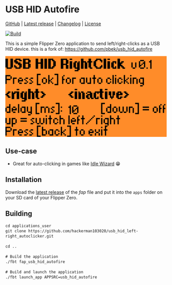 # USB HID Autofire

[GitHub]([https://github.com/pbek/usb_hid_autofire](https://github.com/hackerman103020/usb_hid_left-right_autoclicker)) |
[Latest release]([https://github.com/pbek/usb_hid_autofire/releases/latest](https://flipc.org/hackerman103020/usb_hid_left-right_autoclicker)) |
[Changelog](CHANGELOG.md) |
[License](LICENSE.md)

[![Build](https://github.com/pbek/usb_hid_autofire/actions/workflows/build-test.yml/badge.svg)](https://github.com/pbek/usb_hid_autofire/actions/workflows/build-test.yml)

This is a simple Flipper Zero application to send left/right-clicks as a USB HID device.
this is a fork of: https://github.com/pbek/usb_hid_autofire

![Screenshot](screenshot.png)

## Use-case

- Great for auto-clicking in games like [Idle Wizard](https://store.steampowered.com/app/992070/Idle_Wizard/) 😁

## Installation

Download the [latest release]([https://github.com/pbek/usb_hid_autofire/releases/latest](https://flipc.org/hackerman103020/usb_hid_left-right_autoclicker))
of the *fap* file and put it into the `apps` folder on your SD card of your Flipper Zero. 

## Building

```shell
cd applications_user
git clone https://github.com/hackerman103020/usb_hid_left-right_autoclicker.git

cd ..

# Build the application
./fbt fap_usb_hid_autofire

# Build and launch the application
./fbt launch_app APPSRC=usb_hid_autofire
```
